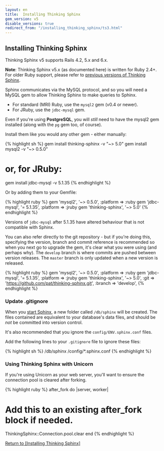 ```yaml
---
layout: en
title:  Installing Thinking Sphinx
gem_version: v5
disable_versions: true
redirect_from: "/installing_thinking_sphinx/ts3.html"
---
```


## Installing Thinking Sphinx

Thinking Sphinx v5 supports Rails 4.2, 5.x and 6.x.

<div class="note">
  <p><strong>Note</strong>: Thinking Sphinx v5.x (as documented here) is written for Ruby 2.4+. For older Ruby support, please refer to <a href="../../v4/installing_thinking_sphinx.html">previous versions of Thinking Sphinx</a>.</p>
</div>

Sphinx communicates via the MySQL protocol, and so you will need a MySQL gem to allow Thinking Sphinx to make queries to Sphinx.

* For standard (MRI) Ruby, use the `mysql2` gem (v0.4 or newer).
* For JRuby, use the `jdbc-mysql` gem.

Even if you're using **PostgreSQL**, you will _still_ need to have the mysql2 gem installed (along with the `pg` gem too, of course).

Install them like you would any other gem - either manually:

{% highlight sh %}
gem install thinking-sphinx -v "~> 5.0"
gem install mysql2 -v "~> 0.5.0"
# or, for JRuby:
gem install jdbc-mysql -v 5.1.35
{% endhighlight %}

Or by adding them to your Gemfile:

{% highlight ruby %}
gem 'mysql2',          '~> 0.5.0', :platform => :ruby
gem 'jdbc-mysql',      '= 5.1.35',  :platform => :jruby
gem 'thinking-sphinx', '~> 5.0'
{% endhighlight %}

Versions of `jdbc-mysql` after 5.1.35 have altered behaviour that is not compatible with Sphinx.

You can also refer directly to the git repository - but if you're doing this, specifying the version, branch and commit reference is recommended so when you next go to upgrade the gem, it's clear what you were using (and perhaps why). The `develop` branch is where commits are pushed between version releases. The `master` branch is only updated when a new version is released.

{% highlight ruby %}
gem 'mysql2',          '~> 0.5.0', :platform => :ruby
gem 'jdbc-mysql',      '= 5.1.35',  :platform => :jruby
gem 'thinking-sphinx', '~> 5.0',
  :git    => 'https://github.com/pat/thinking-sphinx.git',
  :branch => 'develop',
{% endhighlight %}

### Update .gitignore

When you [start Sphinx](/thinking-sphinx/{{page.gem_version}}/rake_tasks.html), a new folder called `/db/sphinx` will be created. The files contained are equivalent to your database's data files, and should be *not* be committed into version control.

It's also recommended that you ignore the `config/ENV.sphinx.conf` files.

Add the following lines to your `.gitignore` file to ignore these files:

{% highlight sh %}
/db/sphinx
/config/*.sphinx.conf
{% endhighlight %}

### Using Thinking Sphinx with Unicorn

If you're using Unicorn as your web server, you'll want to ensure the connection pool is cleared after forking.

{% highlight ruby %}
after_fork do |server, worker|
  # Add this to an existing after_fork block if needed.
  ThinkingSphinx::Connection.pool.clear
end
{% endhighlight %}

[Return to [Installing Thinking Sphinx]](../installing_thinking_sphinx.html)
